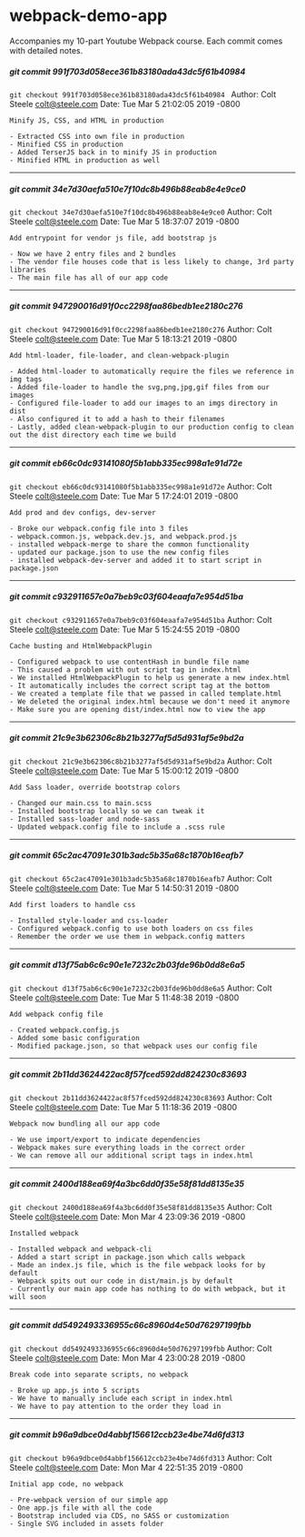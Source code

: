 # webpack-demo-app
Accompanies my 10-part Youtube Webpack course.  Each commit comes with detailed notes.

##### git commit 991f703d058ece361b83180ada43dc5f61b40984    
`git checkout 991f703d058ece361b83180ada43dc5f61b40984 `
Author: Colt Steele <colt@steele.com>
Date:   Tue Mar 5 21:02:05 2019 -0800

    Minify JS, CSS, and HTML in production
    
    - Extracted CSS into own file in production
    - Minified CSS in production
    - Added TerserJS back in to minify JS in production
    - Minified HTML in production as well
___
##### git commit 34e7d30aefa510e7f10dc8b496b88eab8e4e9ce0
`git checkout 34e7d30aefa510e7f10dc8b496b88eab8e4e9ce0`
Author: Colt Steele <colt@steele.com>
Date:   Tue Mar 5 18:37:07 2019 -0800

    Add entrypoint for vendor js file, add bootstrap js
    
    - Now we have 2 entry files and 2 bundles
    - The vendor file houses code that is less likely to change, 3rd party libraries
    - The main file has all of our app code
___
##### git commit 947290016d91f0cc2298faa86bedb1ee2180c276
`git checkout 947290016d91f0cc2298faa86bedb1ee2180c276`
Author: Colt Steele <colt@steele.com>
Date:   Tue Mar 5 18:13:21 2019 -0800

    Add html-loader, file-loader, and clean-webpack-plugin
    
    - Added html-loader to automatically require the files we reference in img tags
    - Added file-loader to handle the svg,png,jpg,gif files from our images
    - Configured file-loader to add our images to an imgs directory in dist
    - Also configured it to add a hash to their filenames
    - Lastly, added clean-webpack-plugin to our production config to clean out the dist directory each time we build
___
##### git commit eb66c0dc93141080f5b1abb335ec998a1e91d72e
`git checkout eb66c0dc93141080f5b1abb335ec998a1e91d72e`
Author: Colt Steele <colt@steele.com>
Date:   Tue Mar 5 17:24:01 2019 -0800

    Add prod and dev configs, dev-server
    
    - Broke our webpack.config file into 3 files
    - webpack.common.js, webpack.dev.js, and webpack.prod.js
    - installed webpack-merge to share the common functionality
    - updated our package.json to use the new config files
    - installed webpack-dev-server and added it to start script in package.json
___
##### git commit c932911657e0a7beb9c03f604eaafa7e954d51ba
`git checkout c932911657e0a7beb9c03f604eaafa7e954d51ba`
Author: Colt Steele <colt@steele.com>
Date:   Tue Mar 5 15:24:55 2019 -0800

    Cache busting and HtmlWebpackPlugin
    
    - Configured webpack to use contentHash in bundle file name
    - This caused a problem with out script tag in index.html
    - We installed HtmlWebpackPlugin to help us generate a new index.html
    - It automatically includes the correct script tag at the bottom
    - We created a template file that we passed in called template.html
    - We deleted the original index.html because we don't need it anymore
    - Make sure you are opening dist/index.html now to view the app
___
##### git commit 21c9e3b62306c8b21b3277af5d5d931af5e9bd2a
`git checkout 21c9e3b62306c8b21b3277af5d5d931af5e9bd2a`
Author: Colt Steele <colt@steele.com>
Date:   Tue Mar 5 15:00:12 2019 -0800

    Add Sass loader, override bootstrap colors
    
    - Changed our main.css to main.scss
    - Installed bootstrap locally so we can tweak it
    - Installed sass-loader and node-sass
    - Updated webpack.config file to include a .scss rule
___
##### git commit 65c2ac47091e301b3adc5b35a68c1870b16eafb7
`git checkout 65c2ac47091e301b3adc5b35a68c1870b16eafb7`
Author: Colt Steele <colt@steele.com>
Date:   Tue Mar 5 14:50:31 2019 -0800

    Add first loaders to handle css
    
    - Installed style-loader and css-loader
    - Configured webpack.config to use both loaders on css files
    - Remember the order we use them in webpack.config matters
___
##### git commit d13f75ab6c6c90e1e7232c2b03fde96b0dd8e6a5
`git checkout d13f75ab6c6c90e1e7232c2b03fde96b0dd8e6a5`
Author: Colt Steele <colt@steele.com>
Date:   Tue Mar 5 11:48:38 2019 -0800

    Add webpack config file
    
    - Created webpack.config.js
    - Added some basic configuration
    - Modified package.json, so that webpack uses our config file
___
##### git commit 2b11dd3624422ac8f57fced592dd824230c83693
`git checkout 2b11dd3624422ac8f57fced592dd824230c83693`
Author: Colt Steele <colt@steele.com>
Date:   Tue Mar 5 11:18:36 2019 -0800

    Webpack now bundling all our app code
    
    - We use import/export to indicate dependencies
    - Webpack makes sure everything loads in the correct order
    - We can remove all our additional script tags in index.html
___
##### git commit 2400d188ea69f4a3bc6dd0f35e58f81dd8135e35
`git checkout 2400d188ea69f4a3bc6dd0f35e58f81dd8135e35`
Author: Colt Steele <colt@steele.com>
Date:   Mon Mar 4 23:09:36 2019 -0800

    Installed webpack
    
    - Installed webpack and webpack-cli
    - Added a start script in package.json which calls webpack
    - Made an index.js file, which is the file webpack looks for by default
    - Webpack spits out our code in dist/main.js by default
    - Currently our main app code has nothing to do with webpack, but it will soon
___
##### git commit dd5492493336955c66c8960d4e50d76297199fbb
`git checkout dd5492493336955c66c8960d4e50d76297199fbb`
Author: Colt Steele <colt@steele.com>
Date:   Mon Mar 4 23:00:28 2019 -0800

    Break code into separate scripts, no webpack
    
    - Broke up app.js into 5 scripts
    - We have to manually include each script in index.html
    - We have to pay attention to the order they load in
___
##### git commit b96a9dbce0d4abbf156612ccb23e4be74d6fd313
`git checkout b96a9dbce0d4abbf156612ccb23e4be74d6fd313`
Author: Colt Steele <colt@steele.com>
Date:   Mon Mar 4 22:51:35 2019 -0800

    Initial app code, no webpack
    
    - Pre-webpack version of our simple app
    - One app.js file with all the code
    - Bootstrap included via CDS, no SASS or customization
    - Single SVG included in assets folder
